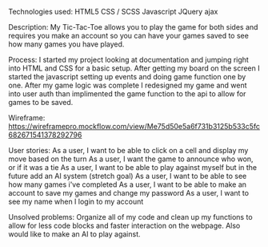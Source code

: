 Technologies used:
  HTML5
  CSS / SCSS
  Javascript
  JQuery
  ajax

Description:
  My Tic-Tac-Toe allows you to play the game for both sides and requires you make an account so you can have your games saved to see how many games you have played.

Process:
  I started my project looking at documentation and jumping right into HTML and CSS for a basic setup. After getting my board on the screen I started the javascript setting up events and doing game function one by one. After my game logic was complete I redesigned my game and went into user auth than implimented the game function to the api to allow for games to be saved.

Wireframe:
https://wireframepro.mockflow.com/view/Me75d50e5a6f731b3125b533c5fc682671541378292796

User stories:
As a user, I want to be able to click on a cell and display my move based on the turn
As a user, I want the game to announce who won, or if it was a tie
As a user, I want to be able to play against myself but in the future add an AI system (stretch goal)
As a user, I want to be able to see how many games i've completed
As a user, I want to be able to make an account to save my games and change my password
As a user, I want to see my name when I login to my account

Unsolved problems:
  Organize all of my code and clean up my functions to allow for less code blocks and faster interaction on the webpage. Also would like to make an AI to play against.
